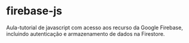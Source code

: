 # firebase-js
Aula-tutorial de javascript com acesso aos recurso da Google Firebase, incluindo autenticação e armazenamento de dados na Firestore. 
